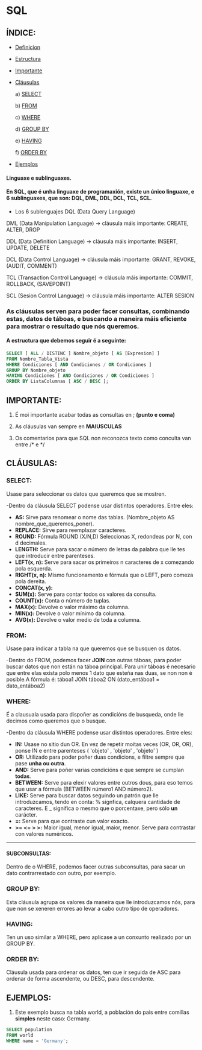 # SQL

## ÍNDICE:
- [Definicion](#Linguaxe-e-sublinguaxes)
- [Estructura](#A-estructura-que-debemos-seguir-é-a-seguinte)
- [Importante](#importante)
- [Cláusulas](#cláusulas)

  a) [SELECT](#select)
  
  b) [FROM](#from)
 
  c) [WHERE](#where)
 
  d) [GROUP BY](#group-by)
 
  e) [HAVING](#having)

  f) [ORDER BY](#order-by)
  
 - [Ejemplos](#ejemplos)

#### Linguaxe e sublinguaxes.
#### En SQL, que é unha linguaxe de programaxión, existe un único linguaxe, e 6 sublinguaxes, que son: DQL, DML, DDL, DCL, TCL, SCL.
- Los 6 sublenguajes
DQL (Data Query Language)

DML (Data Manipulation Language) -> cláusula máis importante: CREATE, ALTER, DROP

DDL (Data Definition Language) -> cláusula máis importante: INSERT, UPDATE, DELETE

DCL (Data Control Language) -> cláusula máis importante: GRANT, REVOKE, (AUDIT, COMMENT)

TCL (Transaction Control Language) -> cláusula máis importante: COMMIT, ROLLBACK, (SAVEPOINT)

SCL (Sesion Control Language) -> cláusula máis importante: ALTER SESION


### As cláusulas serven para poder facer consultas, combinando estas, datos de táboas, e buscando a maneira máis eficiente para mostrar o resultado que nós queremos.
#### A estructura que debemos seguir é a seguinte:
```sql
SELECT [ ALL / DISTINC ] Nombre_objeto [ AS [Expresion] ]
FROM Nombre_Tabla_Vista 
WHERE Condiciones [ AND Condiciones / OR Condiciones ]
GROUP BY Nombre_objeto
HAVING Condiciones [ AND Condiciones / OR Condiciones ]
ORDER BY ListaColumnas [ ASC / DESC ];
```
## IMPORTANTE:

1) É moi importante acabar todas as consultas en ; **(punto e coma)**

2) As cláusulas van sempre en **MAIUSCULAS**

3) Os comentarios para que SQL non reconozca texto como conculta van entre /* e */

## CLÁUSULAS:

### **SELECT:** 
Usase para seleccionar os datos que queremos que se mostren.

-Dentro da cláusula SELECT podense usar distintos operadores. Entre eles:

* **AS:** Sirve para renomear o nome das tablas. (Nombre_objeto AS nombre_que_queremos_poner).
* **REPLACE:** Sirve para reemplazar caracteres.
* **ROUND:** Fórmula ROUND (X/N,D) Seleccionas X, redondeas por N, con d decimales.
* **LENGTH:** Serve para sacar o número de letras da palabra que lle tes que introducir entre parenteses.
* **LEFT(x, n):** Serve para sacar os primeiros n caracteres de x comezando pola esquerda.
* **RIGHT(x, n):** Mismo funcionamento e fórmula que o LEFT, pero comeza pola dereita.
* **CONCAT(x, y):**
* **SUM(x):** Serve para contar todos os valores da consulta.
* **COUNT(x):** Conta o número de tuplas.
* **MAX(x):** Devolve o valor máximo da columna.
* **MIN(x):** Devolve o valor mínimo da columna.
* **AVG(x):** Devolve o valor medio de toda a columna.

### **FROM:** 
Usase para indicar a tabla na que queremos que se busquen os datos.

 -Dentro do FROM, podemos facer **JOIN** con outras táboas, para poder buscar datos que non están na táboa principal. Para unir táboas é necesario que entre elas exista polo menos 1 dato que esteña nas duas, se non non é posible.A fórmula é:
 táboa1 JOIN táboa2 ON (dato_entáboa1 = dato_entáboa2)

### **WHERE:** 
É a clausuala usada para dispoñer as condicións de busqueda, onde lle decimos como queremos que o busque.

 -Dentro da cláusula WHERE podense usar distintos operadores. Entre eles:

  * **IN:** Usase no sitio dun OR. En vez de repetir moitas veces (OR, OR, OR), ponse IN e entre parenteses ( 'objeto' , 'objeto' , 'objeto' )
  * **OR:** Utilizado para poder poñer duas condicions, e filtre sempre que pase **unha ou outra**.
  * **AND:** Serve para poñer varias condicións e que sempre se cumplan **todas**.
  * **BETWEEN:** Serve para elexir valores entre outros dous, para eso temos que usar a fórmula (BETWEEN número1 AND número2).
  * **LIKE:** Serve para buscar datos seguindo un patrón que lle introduzcamos, tendo en conta: % signfica, calquera cantidade de caracteres. E _ significa o mesmo que o porcentaxe, pero sólo **un** carácter.
  * **=:** Serve para que contraste cun valor exacto.
  * **>= <= > >:** Maior igual, menor igual, maior, menor. Serve para contrastar con valores numéricos.
  * **
  
  #### SUBCONSULTAS:
  Dentro de o WHERE, podemos facer outras subconsultas, para sacar un dato contrarrestado con outro, por exemplo.
  
### **GROUP BY:** 
Esta cláusula agrupa os valores da maneira que lle introduzcamos nós, para que non se xeneren errores ao levar a cabo outro tipo de operadores.

### **HAVING:** 
Ten un uso similar a WHERE, pero aplicase a un conxunto realizado por un GROUP BY.

### **ORDER BY:** 
Cláusula usada para ordenar os datos, ten que ir seguida de ASC para ordenar de forma ascendente, ou DESC, para descendente.
 
## EJEMPLOS:

1. Este exemplo busca na tabla world, a población do pais entre comillas **simples** neste caso: Germany.
```sql
SELECT population
FROM world
WHERE name = 'Germany';
```
